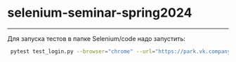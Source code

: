 # selenium-seminar-spring2024

-----

Для запуска тестов в папке Selenium/code надо запустить:
```bash
 pytest test_login.py --browser="chrome" --url="https://park.vk.company/" --login="your_login" --password="your_password"
```
